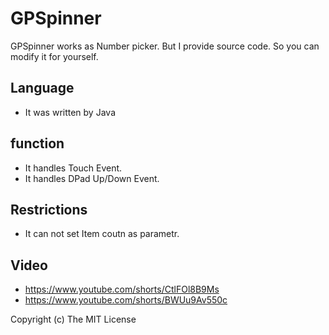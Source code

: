# GPSpinner
GPSpinner works as Number picker.
But I provide source code. So you can modify it for yourself.
## Language
- It was written by Java
## function
- It handles Touch Event.
- It handles DPad Up/Down Event.
## Restrictions
- It can not set Item coutn as parametr.

## Video
- https://www.youtube.com/shorts/CtlFOl8B9Ms
- https://www.youtube.com/shorts/BWUu9Av550c

Copyright (c) The MIT License
